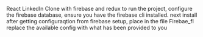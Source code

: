  React LinkedIn Clone with firebase and redux 
 to run the project, configure the firebase database, 
 ensure you have the firebase cli installed. next install after getting configuraqtion from firebase setup, place in the file Firebae_fl replace the available config with what has been provided to you
 

